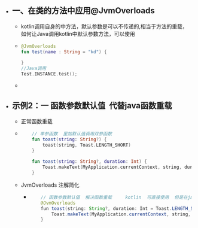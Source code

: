 - ## 一、在类的方法中应用@JvmOverloads
	- kotlin调用自身的中方法，默认参数是可以不传递的,相当于方法的重载，如何让Java调用kotlin中默认参数方法，可以使用
	- ```kotlin
	  @JvmOverloads
	  fun test(name : String = "kd") {
	    
	  }
	  //Java调用
	  Test.INSTANCE.test();
	  ```
	-
- ## 示例2：一 函数参数默认值  代替java函数重载
	- 正常函数重载
	- ```kotlin
	      // 单参函数  里加默认值调用双参函数
	      fun toast(string: String?) {
	          toast(string, Toast.LENGTH_SHORT)
	      }
	   
	      fun toast(string: String?, duration: Int) {
	          Toast.makeText(MyApplication.currentContext, string, duration).show()
	      }
	  ```
	- JvmOverloads 注解简化
		- ```java
		      // 函数参数默认值  解决函数重载     kotlin  可直接使用  但是在java中需要使用@JvmOverloads 对java暴露重载函数
		      @JvmOverloads
		      fun toast(string: String?, duration: Int = Toast.LENGTH_SHORT) {
		          Toast.makeText(MyApplication.currentContext, string, duration).show()
		      }
		  ```
